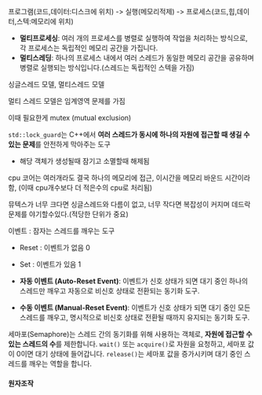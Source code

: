 프로그램(코드,데이터:디스크에 위치) -> 실행(메모리적제) 
-> 프로세스(코드,힙,데이터,스텍:메모리에 위치)

- **멀티프로세싱**: 여러 개의 프로세스를 병렬로 실행하여 작업을 처리하는 방식으로, 각 프로세스는 독립적인 메모리 공간을 가집니다.
- **멀티스레딩**: 하나의 프로세스 내에서 여러 스레드가 동일한 메모리 공간을 공유하며 병렬로 실행되는 방식입니다.(스레드는 독립적인 스텍을 가짐)


싱글스레드 모델, 멀티스레드 모델

멀티 스레드 모델은 임계영역 문제를 가짐

이때 필요한게 mutex (mutual exclusion)


`std::lock_guard`는 C++에서 **여러 스레드가 동시에 하나의 자원에 접근할 때 생길 수 있는 문제**를 안전하게 막아주는 도구 
- 해당 객체가 생성될때 잠기고 소멸할때 해제됨

cpu 코어는 여러개라도 결국 하나의 메모리에 접근, 이시간을 메모리 바운드 시간이라함, (이때 cpu개수보다 더 적은수의 cpu로 처리됨)

뮤텍스가 너무 크다면 싱글스레드와 다름이 없고, 너무 작다면 복잡성이 커지며 데드락 문제를 야기할수있다.(적당한 단위가 중요)


이벤트 : 잠자는 스레드를 깨우는 도구
- Reset : 이벤트가 없음 0
- Set : 이벤트가 있음 1

- **자동 이벤트 (Auto-Reset Event)**: 이벤트가 신호 상태가 되면 대기 중인 하나의 스레드만 깨우고 자동으로 비신호 상태로 전환되는 동기화 도구.
- **수동 이벤트 (Manual-Reset Event)**: 이벤트가 신호 상태가 되면 대기 중인 모든 스레드를 깨우고, 명시적으로 비신호 상태로 전환될 때까지 유지되는 동기화 도구.

세마포(Semaphore)는 스레드 간의 동기화를 위해 사용하는 객체로, **자원에 접근할 수 있는 스레드의 수**를 제한합니다. `wait()` 또는 `acquire()`로 자원을 요청하고, 세마포 값이 0이면 대기 상태에 들어갑니다. `release()`는 세마포 값을 증가시키며 대기 중인 스레드를 깨우는 역할을 합니다.


#### 원자조작
